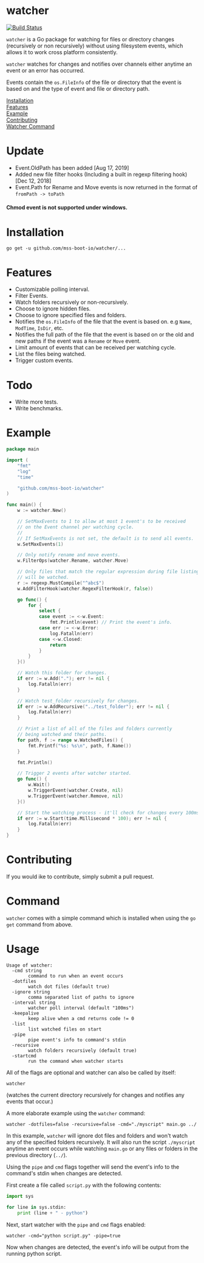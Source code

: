 # watcher

[![Build Status](https://travis-ci.org/radovskyb/watcher.svg?branch=master)](https://travis-ci.org/radovskyb/watcher)

`watcher` is a Go package for watching for files or directory changes (recursively or non recursively) without using filesystem events, which allows it to work cross platform consistently.

`watcher` watches for changes and notifies over channels either anytime an event or an error has occurred.

Events contain the `os.FileInfo` of the file or directory that the event is based on and the type of event and file or directory path.

[Installation](#installation)  
[Features](#features)  
[Example](#example)  
[Contributing](#contributing)  
[Watcher Command](#command)  

# Update
- Event.OldPath has been added [Aug 17, 2019]
- Added new file filter hooks (Including a built in regexp filtering hook) [Dec 12, 2018]
- Event.Path for Rename and Move events is now returned in the format of `fromPath -> toPath`

#### Chmod event is not supported under windows.

# Installation

```shell
go get -u github.com/mss-boot-io/watcher/...
```

# Features

- Customizable polling interval.
- Filter Events.
- Watch folders recursively or non-recursively.
- Choose to ignore hidden files.
- Choose to ignore specified files and folders.
- Notifies the `os.FileInfo` of the file that the event is based on. e.g `Name`, `ModTime`, `IsDir`, etc.
- Notifies the full path of the file that the event is based on or the old and new paths if the event was a `Rename` or `Move` event.
- Limit amount of events that can be received per watching cycle.
- List the files being watched.
- Trigger custom events.

# Todo

- Write more tests.
- Write benchmarks.

# Example

```go
package main

import (
	"fmt"
	"log"
	"time"

	"github.com/mss-boot-io/watcher"
)

func main() {
	w := watcher.New()

	// SetMaxEvents to 1 to allow at most 1 event's to be received
	// on the Event channel per watching cycle.
	//
	// If SetMaxEvents is not set, the default is to send all events.
	w.SetMaxEvents(1)

	// Only notify rename and move events.
	w.FilterOps(watcher.Rename, watcher.Move)

	// Only files that match the regular expression during file listings
	// will be watched.
	r := regexp.MustCompile("^abc$")
	w.AddFilterHook(watcher.RegexFilterHook(r, false))

	go func() {
		for {
			select {
			case event := <-w.Event:	
				fmt.Println(event) // Print the event's info.
			case err := <-w.Error:
				log.Fatalln(err)
			case <-w.Closed:
				return
			}
		}
	}()

	// Watch this folder for changes.
	if err := w.Add("."); err != nil {
		log.Fatalln(err)
	}

	// Watch test_folder recursively for changes.
	if err := w.AddRecursive("../test_folder"); err != nil {
		log.Fatalln(err)
	}

	// Print a list of all of the files and folders currently
	// being watched and their paths.
	for path, f := range w.WatchedFiles() {
		fmt.Printf("%s: %s\n", path, f.Name())
	}

	fmt.Println()

	// Trigger 2 events after watcher started.
	go func() {
		w.Wait()
		w.TriggerEvent(watcher.Create, nil)
		w.TriggerEvent(watcher.Remove, nil)
	}()

	// Start the watching process - it'll check for changes every 100ms.
	if err := w.Start(time.Millisecond * 100); err != nil {
		log.Fatalln(err)
	}
}
```

# Contributing
If you would ike to contribute, simply submit a pull request.

# Command

`watcher` comes with a simple command which is installed when using the `go get` command from above.

# Usage

```
Usage of watcher:
  -cmd string
    	command to run when an event occurs
  -dotfiles
    	watch dot files (default true)
  -ignore string
        comma separated list of paths to ignore
  -interval string
    	watcher poll interval (default "100ms")
  -keepalive
    	keep alive when a cmd returns code != 0
  -list
    	list watched files on start
  -pipe
    	pipe event's info to command's stdin
  -recursive
    	watch folders recursively (default true)
  -startcmd
    	run the command when watcher starts
```

All of the flags are optional and watcher can also be called by itself:
```shell
watcher
```
(watches the current directory recursively for changes and notifies any events that occur.)

A more elaborate example using the `watcher` command:
```shell
watcher -dotfiles=false -recursive=false -cmd="./myscript" main.go ../
```
In this example, `watcher` will ignore dot files and folders and won't watch any of the specified folders recursively. It will also run the script `./myscript` anytime an event occurs while watching `main.go` or any files or folders in the previous directory (`../`).

Using the `pipe` and `cmd` flags together will send the event's info to the command's stdin when changes are detected.

First create a file called `script.py` with the following contents:
```python
import sys

for line in sys.stdin:
	print (line + " - python")
```

Next, start watcher with the `pipe` and `cmd` flags enabled:
```shell
watcher -cmd="python script.py" -pipe=true
```

Now when changes are detected, the event's info will be output from the running python script.

